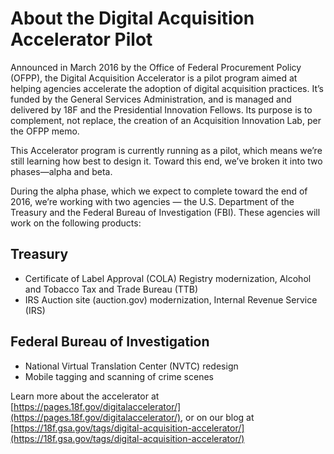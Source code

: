 # About the Digital Acquisition Accelerator Pilot

Announced in March 2016 by the Office of Federal Procurement Policy (OFPP), the Digital Acquisition Accelerator is a pilot program aimed at helping agencies accelerate the adoption of digital acquisition practices. It’s funded by the General Services Administration, and is managed and delivered by 18F and the Presidential Innovation Fellows. Its purpose is to complement, not replace, the creation of an Acquisition Innovation Lab, per the OFPP memo.

This Accelerator program is currently running as a pilot, which means we’re still learning how best to design it. Toward this end, we’ve broken it into two phases—alpha and beta.

During the alpha phase, which we expect to complete toward the end of 2016, we’re working with two agencies — the U.S. Department of the Treasury and the Federal Bureau of Investigation (FBI). These agencies will work on the following products:

## Treasury

* Certificate of Label Approval (COLA) Registry modernization, Alcohol and Tobacco Tax and Trade Bureau (TTB)
* IRS Auction site (auction.gov) modernization, Internal Revenue Service (IRS)

## Federal Bureau of Investigation

* National Virtual Translation Center (NVTC) redesign
* Mobile tagging and scanning of crime scenes

Learn more about the accelerator at [https://pages.18f.gov/digitalaccelerator/](https://pages.18f.gov/digitalaccelerator/), or on our blog at [https://18f.gsa.gov/tags/digital-acquisition-accelerator/](https://18f.gsa.gov/tags/digital-acquisition-accelerator/)
